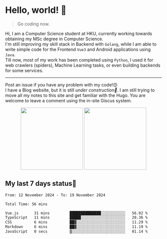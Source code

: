 # Hello, world! 🥰
> Go coding now.
  
Hi, I am a Computer Science student at HKU, currently working towards obtaining my MSc degree in Computer Science.  
I'm still improving my skill stack in Backend with `Golang`, while I am able to write simple code for the Frontend `Vue3` and Android applications using `Java`.  
Till now, most of my work has been completed using `Python`, I used it for web crawlers (spiders), Machine Learning tasks, or even building backends for some services.

-------
Post an issue if you have any problem with my code!😊  
I have a Blog website, but it is still *under construction🚧*. I am still trying to move all my notes to this site and get familiar with the Hugo. You are welcome to leave a comment using the in-site Giscus system.  


<div align="center">
<div><img src="https://github-readme-stats.vercel.app/api?username=Xrondev&count_private=true" height="200px"/> <img src="https://github-readme-stats.vercel.app/api/top-langs/?username=Xrondev" height="200px"/></div>
</div>
<div align="center"></div>  

## My last 7 days status🧐

<!--START_SECTION:waka-->

```txt
From: 12 November 2024 - To: 19 November 2024

Total Time: 56 mins

Vue.js       31 mins         ██████████████░░░░░░░░░░░   56.02 %
TypeScript   11 mins         █████░░░░░░░░░░░░░░░░░░░░   20.36 %
CSS          6 mins          ██▓░░░░░░░░░░░░░░░░░░░░░░   11.29 %
Markdown     6 mins          ██▓░░░░░░░░░░░░░░░░░░░░░░   11.19 %
JavaScript   0 secs          ▒░░░░░░░░░░░░░░░░░░░░░░░░   01.14 %
```

<!--END_SECTION:waka-->
